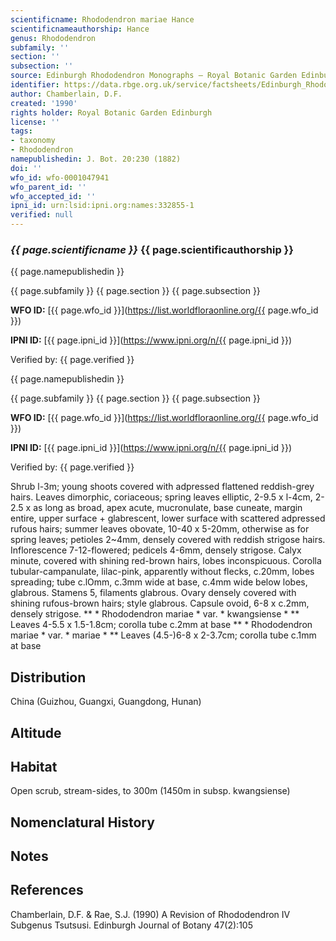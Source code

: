 ```yaml
---
scientificname: Rhododendron mariae Hance
scientificnameauthorship: Hance
genus: Rhododendron
subfamily: ''
section: ''
subsection: ''
source: Edinburgh Rhododendron Monographs – Royal Botanic Garden Edinburgh
identifier: https://data.rbge.org.uk/service/factsheets/Edinburgh_Rhododendron_Monographs.xhtml
author: Chamberlain, D.F.
created: '1990'
rights holder: Royal Botanic Garden Edinburgh
license: ''
tags:
- taxonomy
- Rhododendron
namepublishedin: J. Bot. 20:230 (1882)
doi: ''
wfo_id: wfo-0001047941
wfo_parent_id: ''
wfo_accepted_id: ''
ipni_id: urn:lsid:ipni.org:names:332855-1
verified: null
---
```

### _{{ page.scientificname }}_ {{ page.scientificauthorship }}
 {{ page.namepublishedin }}

{{ page.subfamily }} {{ page.section }} {{ page.subsection }}

**WFO ID:** [{{ page.wfo_id }}](https://list.worldfloraonline.org/{{ page.wfo_id }})

**IPNI ID:** [{{ page.ipni_id }}](https://www.ipni.org/n/{{ page.ipni_id }})

Verified by: {{ page.verified }}

 {{ page.namepublishedin }}

{{ page.subfamily }} {{ page.section }} {{ page.subsection }}

**WFO ID:** [{{ page.wfo_id }}](https://list.worldfloraonline.org/{{ page.wfo_id }})

**IPNI ID:** [{{ page.ipni_id }}](https://www.ipni.org/n/{{ page.ipni_id }})

Verified by: {{ page.verified }}



Shrub l-3m; young shoots covered with adpressed flattened reddish-grey hairs. Leaves dimorphic, coriaceous; spring leaves elliptic, 2-9.5 x l-4cm, 2-2.5 x as long as broad, apex acute, mucronulate, base cuneate, margin entire, upper surface + glabrescent, lower surface with scattered adpressed rufous hairs; summer leaves obovate, 10-40 x 5-20mm, otherwise as for spring leaves; petioles 2~4mm, densely covered with reddish strigose hairs. Inflorescence 7-12-flowered; pedicels 4-6mm, densely strigose. Calyx minute, covered with shining red-brown hairs, lobes inconspicuous. Corolla tubular-campanulate, lilac-pink, apparently without flecks, c.20mm, lobes spreading; tube c.lOmm, c.3mm wide at base, c.4mm wide below lobes, glabrous. Stamens 5, filaments glabrous. Ovary densely covered with shining rufous-brown hairs; style glabrous. Capsule ovoid, 6-8 x c.2mm, densely strigose. ** * Rhododendron mariae * var. * kwangsiense * ** Leaves 4-5.5 x 1.5-1.8cm; corolla tube c.2mm at base ** * Rhododendron mariae * var. * mariae * ** Leaves (4.5-)6-8 x 2-3.7cm; corolla tube c.1mm at base

## Distribution
China (Guizhou, Guangxi, Guangdong, Hunan)

## Altitude


## Habitat
Open scrub, stream-sides, to 300m (1450m in subsp. kwangsiense)

## Nomenclatural History

                       
## Notes


## References

Chamberlain, D.F. & Rae, S.J. (1990) A Revision of Rhododendron IV Subgenus Tsutsusi. Edinburgh Journal of Botany 47(2):105
